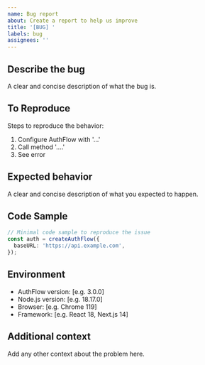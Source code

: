 ```yaml
---
name: Bug report
about: Create a report to help us improve
title: '[BUG] '
labels: bug
assignees: ''
---
```


## Describe the bug

A clear and concise description of what the bug is.

## To Reproduce

Steps to reproduce the behavior:

1. Configure AuthFlow with '...'
2. Call method '....'
3. See error

## Expected behavior

A clear and concise description of what you expected to happen.

## Code Sample

```typescript
// Minimal code sample to reproduce the issue
const auth = createAuthFlow({
  baseURL: 'https://api.example.com',
});
```

## Environment

- AuthFlow version: [e.g. 3.0.0]
- Node.js version: [e.g. 18.17.0]
- Browser: [e.g. Chrome 119]
- Framework: [e.g. React 18, Next.js 14]

## Additional context

Add any other context about the problem here.
